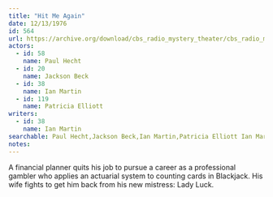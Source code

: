 ```yaml
---
title: "Hit Me Again"
date: 12/13/1976
id: 564
url: https://archive.org/download/cbs_radio_mystery_theater/cbs_radio_mystery_theater-0551-0600.zip/cbs_radio_mystery_theater-0551-0600%2Fcbsrmt_0564_hit_me_again.mp3
actors:  
  - id: 58
    name: Paul Hecht  
  - id: 20
    name: Jackson Beck  
  - id: 38
    name: Ian Martin  
  - id: 119
    name: Patricia Elliott
writers:  
  - id: 38
    name: Ian Martin
searchable: Paul Hecht,Jackson Beck,Ian Martin,Patricia Elliott Ian Martin
notes:  
---
```

A financial planner quits his job to pursue a career as a professional gambler who applies an actuarial system to counting cards in Blackjack. His wife fights to get him back from his new mistress: Lady Luck.